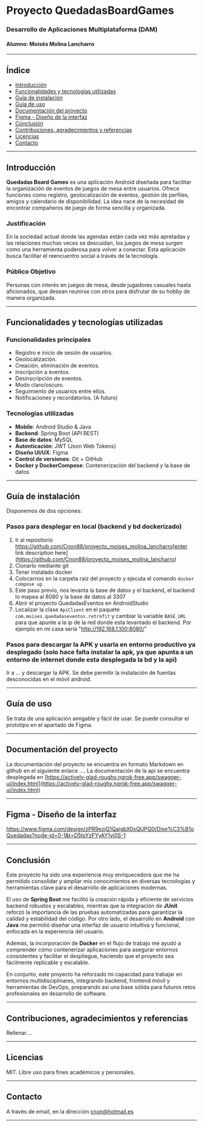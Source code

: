 ﻿
#  **Proyecto QuedadasBoardGames**  
### Desarrollo de Aplicaciones Multiplataforma (DAM)  
#### Alumno: Moisés Molina Lancharro

---

## Índice

- [Introducción](#introducción)
- [Funcionalidades y tecnologías utilizadas](#funcionalidades-y-tecnologías-utilizadas)
- [Guía de instalación](#guía-de-instalación)
- [Guía de uso](#guía-de-uso)
- [Documentación del proyecto](#documentación-del-proyecto)
- [Figma - Diseño de la interfaz](#figma---diseño-de-la-interfaz)
- [Conclusión](#conclusión)
- [Contribuciones, agradecimientos y referencias](#contribuciones-agradecimientos-y-referencias)
- [Licencias](#licencias)
- [Contacto](#contacto)


---

## Introducción

**Quedadas Board Games** es una aplicación Android diseñada para facilitar la organización de eventos de juegos de mesa entre usuarios. Ofrece funciones como registro, geolocalización de eventos, gestión de perfiles, amigos y calendario de disponibilidad. La idea nace de la necesidad de encontrar compañeros de juego de forma sencilla y organizada.

### Justificación

En la sociedad actual donde las agendas están cada vez más apretadas y las relaciones muchas veces se descuidan, los juegos de mesa surgen como una herramienta poderosa para volver a conectar. Esta aplicación busca facilitar el reencuentro social a través de la tecnología.

### Público Objetivo

 Personas con interés en juegos de mesa, desde jugadores casuales hasta aficionados, que desean reunirse con otros para disfrutar de su hobby de manera organizada.

---

## Funcionalidades y tecnologías utilizadas

### Funcionalidades principales

- Registro e inicio de sesión de usuarios.
- Geolocalización.
- Creación, eliminación de eventos.
- Inscripción a eventos.
- Desinscripción de eventos.
- Modo claro/oscuro.
- Seguimiento de usuarios entre ellos.
- Notificaciones y recordatorios. (A futuro)

### Tecnologías utilizadas

- **Mobile**: Android Studio & Java
- **Backend**: Spring Boot (API REST)
- **Base de datos**: MySQL
- **Autenticación**: JWT (Json Web Tokens)
- **Diseño UI/UX**: Figma
- **Control de versiones**: Git + GitHub
- **Docker y DockerCompose**: Contenerización del backend y la base de datos

---

## Guía de instalación

Disponemos de dos opciones:

### Pasos para desplegar en local (backend y bd dockerizado)

1. Ir al repositorio https://github.com/Cnon88/proyecto_moises_molina_lancharro[enter link description here](https://github.com/Cnon88/proyecto_moises_molina_lancharro)
2. Clonarlo mediante git
3. Tener instalado docker
4. Colocarnos en la carpeta raíz del proyecto y ejecuta el comando `docker compose up`
5. Este paso previo, nos levanta la base de datos y el backend, el backend lo mapea al 8080 y la base de datos al 3307
6. Abrir el proyecto QuedadasEventos en AndroidStudio
7. Localizar la clase `ApiClient` en el paquete `com.moises.quedadaseventos.retrofit` y cambiar la variable `BASE_URL` para que apunte a la ip de la red donde esta levantado el backend.  Por ejemplo en mi casa sería "http://192.168.1.100:8080/"

### Pasos para descargar la APK y usarla en entorno productivo ya desplegado (solo hace falta instalar la apk, ya que apunta a un entorno de internet donde esta desplegada la bd y la api)
Ir a ... y descargar la APK.
Se debe permitir la instalación de fuentas desconocidas en el móvil android.

---

## Guía de uso

Se trata de una aplicación amigable y fácil de usar. Se puede consultar el prototipo en el apartado de Figma.

---

## Documentación del proyecto

La documentación del proyecto se encuentra en formato Markdown en github en el siguiente enlace ....
La documentación de la api se encuentra desplegada en [https://actively-glad-roughy.ngrok-free.app/swagger-ui/index.html](https://actively-glad-roughy.ngrok-free.app/swagger-ui/index.html)

---

## Figma - Diseño de la interfaz
https://www.figma.com/design/zPR9ezjQ1QaigbX0xQUPQ0/Dise%C3%B1oQuedadas?node-id=0-1&t=D5tsYzFYyAY1yi0S-1

---

## Conclusión
Este proyecto ha sido una experiencia muy enriquecedora que me ha permitido consolidar y ampliar mis conocimientos en diversas tecnologías y herramientas clave para el desarrollo de aplicaciones modernas.

El uso de **Spring Boot** me facilitó la creación rápida y eficiente de servicios backend robustos y escalables, mientras que la integración de **JUnit** reforzó la importancia de las pruebas automatizadas para garantizar la calidad y estabilidad del código. Por otro lado, el desarrollo en **Android** con **Java** me permitió diseñar una interfaz de usuario intuitiva y funcional, enfocada en la experiencia del usuario.

Además, la incorporación de **Docker** en el flujo de trabajo me ayudó a comprender cómo contenerizar aplicaciones para asegurar entornos consistentes y facilitar el despliegue, haciendo que el proyecto sea fácilmente replicable y escalable.

En conjunto, este proyecto ha reforzado mi capacidad para trabajar en entornos multidisciplinares, integrando backend, frontend móvil y herramientas de DevOps, preparando así una base sólida para futuros retos profesionales en desarrollo de software.

---

## Contribuciones, agradecimientos y referencias

Rellenar....

---

## Licencias

MIT. Libre uso para fines académicos y personales.

---

## Contacto

A través de email, en la dirección [cnon@hotmail.es](mailto:cnon@hotmail.es)

---

